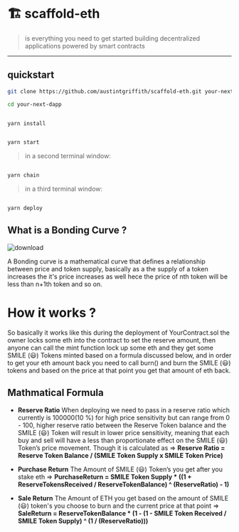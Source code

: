 # 🏗 scaffold-eth

> is everything you need to get started building decentralized applications powered by smart contracts

---

## quickstart

```bash
git clone https://github.com/austintgriffith/scaffold-eth.git your-next-dapp

cd your-next-dapp
```

```bash

yarn install

```

```bash

yarn start

```

> in a second terminal window:

```bash

yarn chain

```

> in a third terminal window:

```bash

yarn deploy

```

## What is a Bonding Curve ?
![download](https://user-images.githubusercontent.com/26670962/102856353-4e7dc280-444c-11eb-891b-b1e414d9e4a5.png)

A Bonding curve is a mathematical curve that defines a relationship between price and token supply, basically as a the supply of a token increases the it's price increases as well hece the price of nth token will be less than n+1th token and so on.

# How it works ?
So basically it works like this during the deployment of YourContract.sol the owner locks some eth into the contract to set the reserve amount, then anyone can call the mint function lock up some eth and they get some SMILE (😃) Tokens minted based on a formula discussed below, and in order to get your eth amount back you need to call burn() and burn the SMILE (😃) tokens and based on the price at that point you get that amount of eth back.

## Mathmatical Formula

- **Reserve Ratio** When deploying we need to pass in a reserve ratio which currently is 100000(10 %) for high price sensitivity but can range from 0 - 100, higher reserve ratio between the Reserve Token balance and the SMILE (😃) Token will result in lower price sensitivity, meaning that each buy and sell will have a less than proportionate effect on the SMILE (😃) Token’s price movement.
Though it is calculated as => **Reserve Ratio = Reserve Token Balance / (SMILE Token Supply x SMILE Token Price)**


- **Purchase Return**  The Amount of SMILE (😃) Token’s you get after you stake eth => **PurchaseReturn = SMILE Token Supply * ((1 + ReserveTokensReceived / ReserveTokenBalance) ^ (ReserveRatio) - 1)**


- **Sale Return** The Amount of ETH you get based on the amount of SMILE (😃) token's you choose to burn and the current price at that point  => **SaleReturn = ReserveTokenBalance * (1 - (1 - SMILE Token Received / SMILE Token Supply) ^ (1 / (ReserveRatio)))**

